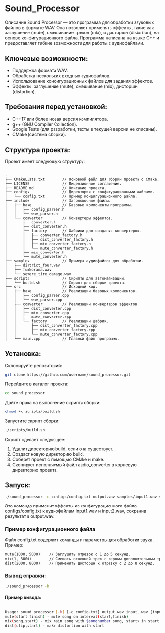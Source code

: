 # Sound_Processor

Описание
Sound Processor — это программа для обработки звуковых файлов в формате WAV. Она позволяет применять эффекты, такие как заглушение (mute), смешивание треков (mix), и дисторшн (distortion), на основе конфигурационного файла. Программа написана на языке C++ и предоставляет гибкие возможности для работы с аудиофайлами.

## Ключевые возможности:

- Поддержка формата WAV.
- Обработка нескольких входных аудиофайлов.
- Использование конфигурационных файлов для задания эффектов.
- Эффекты: заглушение (mute), смешивание (mix), дисторшн (distortion).
## Требования перед установкой:

- C++17 или более новая версия компилятора.
- g++ (GNU Compiler Collection).
- Google Tests (для разработки, тесты в текущей версии не описаны).
- CMake (система сборки).
## Структура проекта:
Проект имеет следующую структуру:

```tree

.
├── CMakeLists.txt        // Основной файл для сборки проекта с CMake.
├── LICENSE               // Лицензионное соглашение.
├── README.md             // Описание проекта.
├── configs               // Директория с конфигурационными файлами.
│   └── config.txt        // Пример конфигурационного файла.
├── include               // Заголовочные файлы.
│   ├── base              // Базовые компоненты программы.
│   │   ├── config_parser.h
│   │   └── wav_parser.h
│   └── converter         // Конвертеры эффектов.
│       ├── converter.h
│       ├── dist_converter.h
│       ├── factory       // Фабрики для создания конвертеров.
│       │   ├── converter_factory.h
│       │   ├── dist_converter_factory.h
│       │   ├── mix_converter_factory.h
│       │   └── mute_converter_factory.h
│       ├── mix_converter.h
│       └── mute_converter.h
├── samples               // Примеры аудиофайлов для обработки.
│   ├── district_four.wav
│   ├── funkorama.wav
│   └── severe_tire_damage.wav
├── scripts               // Скрипты для автоматизации.
│   └── build.sh          // Скрипт для сборки проекта.
├── src                   // Исходный код.
│   ├── base              // Реализации базовых компонентов.
│   │   ├── config_parser.cpp
│   │   └── wav_parser.cpp
│   ├── converter         // Реализации конвертеров эффектов.
│   │   ├── dist_converter.cpp
│   │   ├── mix_converter.cpp
│   │   ├── mute_converter.cpp
│   │   └── factory       // Реализации фабрик.
│   │       ├── dist_converter_factory.cpp
│   │       ├── mix_converter_factory.cpp
│   │       └── mute_converter_factory.cpp
│   └── main.cpp          // Главный файл программы.

```


## Установка:

Склонируйте репозиторий:

```bash
git clone https://github.com/username/sound_processor.git

```

Перейдите в каталог проекта:

```bash
cd sound_processor
```

Дайте права на выполнение скрипта сборки:

```bash
chmod +x scripts/build.sh
```

Запустите скрипт сборки:

```bash
./scripts/build.sh

```

Скрипт сделает следующее:

1. Удалит директорию build, если она существует.
2. Создаст новую директорию build.
3. Соберёт проект с помощью CMake и make.
4. Скопирует исполняемый файл audio_converter в корневую директорию проекта.


## Запуск:

```bash
./sound_processor -c configs/config.txt output.wav samples/input1.wav samples/input2.wav
```

Эта команда применит эффекты из конфигурационного файла configs/config.txt к аудиофайлам input1.wav и input2.wav, сохранив результат в output.wav.


### Пример конфигурационного файла

Файл config.txt содержит команды и параметры для обработки звука. Пример:

```txt
mute(1000, 5000)    // Заглушить отрезок с 1 до 5 секунд.
mix(1, 3000)        // Смешать основной трек с первым дополнительным треком, начиная с 3-й секунды.
dist(2000, 8000)    // Применить дисторшн к отрезку с 2 до 8 секунд.
```

### Вывод справки:
```bash
./sound_processor -h
```

#### Пример вывода:

```bash

Usage: sound_processor [-h] [-c config.txt] output.wav input1.wav [input2.wav ...]
mute(start,finish) - mute song on interval(start,finish)
mix(song,start) - mix main song with $songnumber song, starts in start
dist(clip,start) - make distortion with start
```